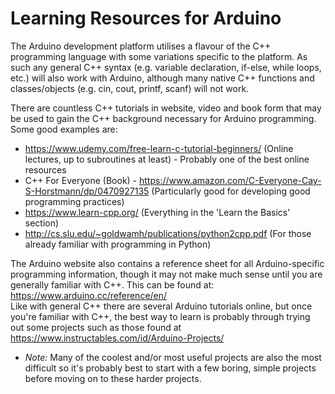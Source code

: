 # Learning Resources for Arduino
The Arduino development platform utilises a flavour of the C++ programming language with some variations specific to the platform. As such any general C++ syntax (e.g. variable declaration, if-else, while loops, etc.) will also work with Arduino, although many native C++ functions and classes/objects (e.g. cin, cout, printf, scanf) will not work.  
  
There are countless C++ tutorials in website, video and book form that may be used to gain the C++ background necessary for Arduino programming. Some good examples are:
* https://www.udemy.com/free-learn-c-tutorial-beginners/ (Online lectures, up to subroutines at least) - Probably one of the best online resources
* C++ For Everyone (Book) - https://www.amazon.com/C-Everyone-Cay-S-Horstmann/dp/0470927135 (Particularly good for developing good programming practices)
* https://www.learn-cpp.org/ (Everything in the 'Learn the Basics' section)
* http://cs.slu.edu/~goldwamh/publications/python2cpp.pdf (For those already familiar with programming in Python)  
  
The Arduino website also contains a reference sheet for all Arduino-specific programming information, though it may not make much sense until you are generally familiar with C++. This can be found at: https://www.arduino.cc/reference/en/  
Like with general C++ there are several Arduino tutorials online, but once you're familiar with C++, the best way to learn is probably through trying out some projects such as those found at https://www.instructables.com/id/Arduino-Projects/  
* *Note:* Many of the coolest and/or most useful projects are also the most difficult so it's probably best to start with a few boring, simple projects before moving on to these harder projects.  


<!--stackedit_data:
eyJoaXN0b3J5IjpbNzc4NTEzOTczLC0xNzM3MTc0NjE1LDEyMD
A0NDE4MTEsMTU0MDEwODUyMiwtMTE1MzI5NjcyMywxNDY3NTY0
MDA5LC0xNjc5Njc5MjgxXX0=
-->